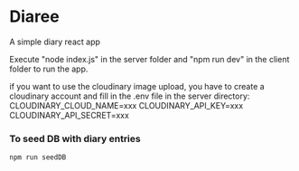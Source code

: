 # Diaree

A simple diary react app

Execute "node index.js" in the server folder and "npm run dev" in the client folder to run the app.


if you want to use the cloudinary image upload, you have to create a cloudinary account and fill in the .env file in the server directory:
CLOUDINARY_CLOUD_NAME=xxx
CLOUDINARY_API_KEY=xxx
CLOUDINARY_API_SECRET=xxx

### To seed DB with diary entries
```npm run seedDB```
